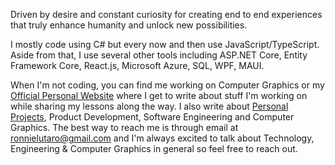 Driven by desire and constant curiosity for creating end to end experiences that truly enhance humanity and unlock new possibilities.

I mostly code using C# but every now and then use JavaScript/TypeScript. Aside from that, I use several other tools including ASP.NET Core, Entity Framework Core, React.js, Microsoft Azure, SQL, WPF, MAUI. 

When I'm not coding, you can find me working on Computer Graphics or my [Official Personal Website](https://ronnielutalo.github.io/blog/) where I get to write about stuff I'm working on while sharing my lessons along the way. I also write about [Personal Projects](https://ronnielutalo.github.io/projects/), Product Development, Software Engineering and Computer Graphics. The best way to reach me is through email at ronnielutaro@gmail.com and I'm always excited to talk about Technology, Engineering & Computer Graphics in general so feel free to reach out.

